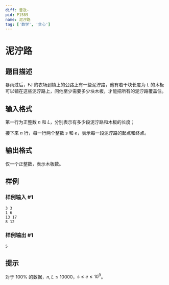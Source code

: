 ```yaml
---
diff: 普及-
pid: P1589
name: 泥泞路
tag: ['数学', '贪心']
---
```

# 泥泞路
## 题目描述

暴雨过后，FJ 的农场到镇上的公路上有一些泥泞路，他有若干块长度为 $L$ 的木板可以铺在这些泥泞路上，问他至少需要多少块木板，才能把所有的泥泞路覆盖住。
## 输入格式

第一行为正整数 $n$ 和 $L$，分别表示有多少段泥泞路和木板的长度；

接下来 $n$ 行，每一行两个整数 $s$ 和 $e$，表示每一段泥泞路的起点和终点。
## 输出格式

仅一个正整数，表示木板数。

## 样例

### 样例输入 #1
```
3 3
1 6
13 17
8 12
```
### 样例输出 #1
```
5
```
## 提示

对于 $100 \%$ 的数据，$n,L \leq 10000$，$s \leq e \leq 10^9$。
